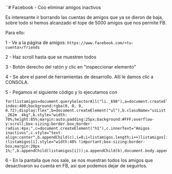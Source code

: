 ``# Facebook - Coo eliminar amigos inactivos

Es interesante ir borrando las cuentas de amigos que ya se dieron de baja, sobre todo si hemos alcanzado el tope de 5000 amigos que nos permite FB.

Para ello:

1 - Ve a la página de amigos: 
`https://www.facebook.com/<tu-cuenta>/friends`

2 - Haz scroll hasta que se muestren todos

3 - Botón derecho del ratón y clic en "inspeccionar elemento"

4 - Se abre el panel de herramientas de desarrollo. Allí le damos clic a CONSOLA.

5 - Pegamos el siguiente código y lo ejecutamos con <INTRO>

```
for(listamigos=document.querySelectorAll("li._698"),a=document.createElement("div"),a.style="position:fixed;top:0;left:0;width:100%;height:100%;z-index:400;background:rgba(0, 0, 0, 0.72);display:flex",b=document.createElement("ul"),b.className="uiList _262m _4kg",b.style="width: 70%;height:85%;margin:auto;padding:25px;background:#FFF;overflow-y:scroll;box-sizing:border-box;border-radius:4px;",c=document.createElement("h1"),c.innerText="Amigos inactivos",c.style="text-align:center",b.appendChild(c),i=0;i<listamigos.length;i++)listamigos[i].innerHTML.indexOf("/ajax/friends/inactive/dialog")>-1&&(listamigos[i].style="width:48% !important;box-sizing:border-box;margin:20px 1%;",b.appendChild(listamigos[i]));a.appendChild(b),document.body.appendChild(a);
```

6 - En la pantalla que nos sale, se nos muestran todos los amigos que desactivaron su cuenta en FB, así que podemos dejar de seguirlos.

